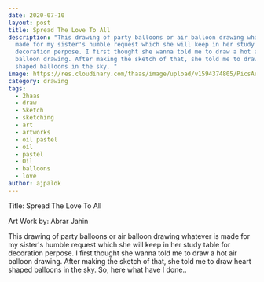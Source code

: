 ```yaml
---
date: 2020-07-10
layout: post
title: Spread The Love To All
description: "This drawing of party balloons or air balloon drawing whatever is
  made for my sister's humble request which she will keep in her study table for
  decoration perpose. I first thought she wanna told me to draw a hot air
  balloon drawing. After making the sketch of that, she told me to draw heart
  shaped balloons in the sky. "
image: https://res.cloudinary.com/thaas/image/upload/v1594374805/PicsArt_07-10-01.33.05_naciai.jpg
category: drawing
tags:
  - 2haas
  - draw
  - Sketch
  - sketching
  - art
  - artworks
  - oil pastel
  - oil
  - pastel
  - Oil
  - balloons
  - love
author: ajpalok
---
```

Title: Spread The Love To All

Art Work by: Abrar Jahin

This drawing of party balloons or air balloon drawing whatever is made for my sister's humble request which she will keep in her study table for decoration perpose. I first thought she wanna told me to draw a hot air balloon drawing. After making the sketch of that, she told me to draw heart shaped balloons in the sky. So, here what have I done.. 